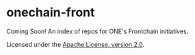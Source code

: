 # onechain-front

Coming Soon!  An index of repos for ONE's Frontchain initiatives.  

Licensed under the [Apache License, version 2.0](http://www.apache.org/licenses/LICENSE-2.0).
